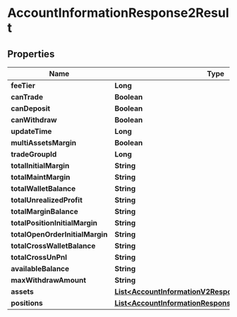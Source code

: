 

# AccountInformationResponse2Result


## Properties

| Name | Type | Description | Notes |
|------------ | ------------- | ------------- | -------------|
|**feeTier** | **Long** |  |  [optional] |
|**canTrade** | **Boolean** |  |  [optional] |
|**canDeposit** | **Boolean** |  |  [optional] |
|**canWithdraw** | **Boolean** |  |  [optional] |
|**updateTime** | **Long** |  |  [optional] |
|**multiAssetsMargin** | **Boolean** |  |  [optional] |
|**tradeGroupId** | **Long** |  |  [optional] |
|**totalInitialMargin** | **String** |  |  [optional] |
|**totalMaintMargin** | **String** |  |  [optional] |
|**totalWalletBalance** | **String** |  |  [optional] |
|**totalUnrealizedProfit** | **String** |  |  [optional] |
|**totalMarginBalance** | **String** |  |  [optional] |
|**totalPositionInitialMargin** | **String** |  |  [optional] |
|**totalOpenOrderInitialMargin** | **String** |  |  [optional] |
|**totalCrossWalletBalance** | **String** |  |  [optional] |
|**totalCrossUnPnl** | **String** |  |  [optional] |
|**availableBalance** | **String** |  |  [optional] |
|**maxWithdrawAmount** | **String** |  |  [optional] |
|**assets** | [**List&lt;AccountInformationV2Response2ResultAssetsInner&gt;**](AccountInformationV2Response2ResultAssetsInner.md) |  |  [optional] |
|**positions** | [**List&lt;AccountInformationResponse2ResultPositionsInner&gt;**](AccountInformationResponse2ResultPositionsInner.md) |  |  [optional] |



